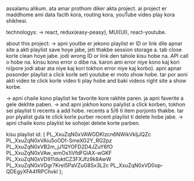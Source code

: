 assalamu alikum.
ata amar prothom diker akta project.
ai project er maddhome ami data facth kora, routing kora, youTube video play kora shikhesi.

technologys:
-> react, redux(easy-peasy), MUI(UI), react-youtube.

about this project:
-> apni youtbe er jekono playlist er ID or link dile apnar site a akti playlist save hoye jabe, jeti thakbe session storage a. tab close korle clean hoye jabe. jodi wrong ID or link den tahole kisu hobe na. API call o hobe na. kinsu kono error o dibe na. karon ami error niye kono kaj kori ni(pore jodi abar ata niye kaj kori tokhon error niye kaj korbo).
apni apnar posonder playlist a click korle seti youtube er moto show hobe. tar por aoni akti video te click korle video ti play hobe and baki videos right site a show korbe.

-> apni chaile kono playlist ke favorite kore rakhte paren. ja apni faverite a gele dekhte paben.
-> and apni jokhon kono palylist a click korben, tokhon sei playlist ti recents a add hobe. recents a 5/6 ti item porjonto thakbe. tar por plyalist gula te click korle purber recent playlist ti delete hobe jabe.
-> apni chaile kono playlist ke sohojei delete korte parben.

kisu playlist id: {
PL_XxuZqN0xVAWGDKIzcn6NWikVkljJQZc
PL_XxuZqN0xVAiu5oODf-SmeXG2Y_RG2pz
PL_XxuZqN0xVB2m_jJ1QYOFD2D4JZuY6fO
PL_XxuZqN0xVAw_wmOs1iVfdFGiAX-wGKF
PL_XxuZqN0xVD911duktCZ3FXJfz9k8AwW
PL_XxuZqN0xVDgr7KreI5PaVZuG8Sx3L2c
PL_XxuZqN0xVD0op-QDEgyXFA4fRPChvkl
};
